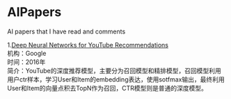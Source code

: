 # AIPapers
AI papers that I have read and comments

1.[Deep Neural Networks for YouTube Recommendations](/Deep%20Neural%20Networks%20for%20YouTube%20Recommendations.pdf) <br>
    机构：Google<br>
    时间：2016年<br>
    简介：YouTube的深度推荐模型，主要分为召回模型和精排模型，召回模型利用用户ctr样本，学习User和Item的embedding表达，使用sotfmax输出，最终利用User和Item的向量点积去TopN作为召回，CTR模型则是普通的深度模型。<br>
